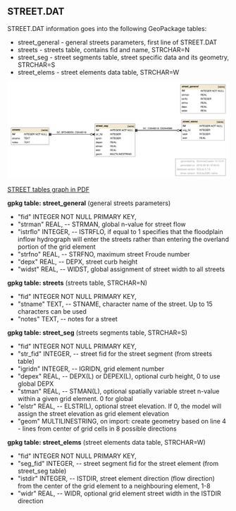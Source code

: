 
<a name="street"></a>
## STREET.DAT 

STREET.DAT information goes into the following GeoPackage tables:

* street_general - general streets parameters, first line of STREET.DAT
* streets - streets table, contains fid and name, STRCHAR=N
* street_seg - street segments table, street specific data and its geometry, STRCHAR=S
* street_elems - street elements data table, STRCHAR=W

![STREET tables graph](db_schema_graphs/street.svg)

[STREET tables graph in PDF](db_schema_graphs/street.pdf)

**gpkg table: street_general** (general streets parameters)

* "fid" INTEGER NOT NULL PRIMARY KEY,
* "strman" REAL, -- STRMAN, global n-value for street flow
* "istrflo" INTEGER, -- ISTRFLO, if equal to 1 specifies that the floodplain inflow hydrograph will enter the streets rather than entering the overland portion of the grid element
* "strfno" REAL, -- STRFNO, maximum street Froude number
* "depx" REAL, -- DEPX, street curb height
* "widst" REAL, -- WIDST, global assignment of street width to all streets

**gpkg table: streets** (streets table, STRCHAR=N)

* "fid" INTEGER NOT NULL PRIMARY KEY,
* "stname" TEXT, -- STNAME, character name of the street. Up to 15 characters can be used
* "notes" TEXT, -- notes for a street

**gpkg table: street_seg** (streets segments table, STRCHAR=S)

* "fid" INTEGER NOT NULL PRIMARY KEY,
* "str_fid" INTEGER, -- street fid for the street segment (from streets table)
* "igridn" INTEGER, -- IGRIDN, grid element number
* "depex" REAL, -- DEPX(L) or DEPEX(L), optional curb height, 0 to use global DEPX
* "stman" REAL, -- STMAN(L), optional spatially variable street n-value within a given grid element. 0 for global
* "elstr" REAL, -- ELSTR(L), optional street elevation. If 0, the model will assign the street elevation as grid element elevation
* "geom" MULTILINESTRING, on import: create geometry based on line 4 - lines from center of grid cells in 8 possible directions

**gpkg table: street_elems** (street elements data table, STRCHAR=W)

* "fid" INTEGER NOT NULL PRIMARY KEY,
* "seg_fid" INTEGER, -- street segment fid for the street element (from street_seg table)
* "istdir" INTEGER, -- ISTDIR, street element direction (flow direction) from the center of the grid element to a neighbouring element, 1-8
* "widr" REAL, -- WIDR, optional grid element street width in the ISTDIR direction

